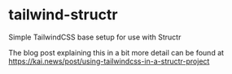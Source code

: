 # tailwind-structr
Simple TailwindCSS base setup for use with Structr

The blog post explaining this in a bit more detail can be found at https://kai.news/post/using-tailwindcss-in-a-structr-project